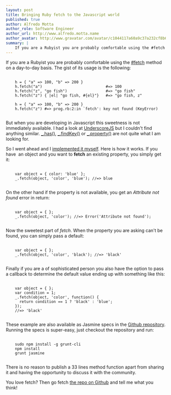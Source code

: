 ```yaml
---
layout: post
title: Bringing Ruby fetch to the Javascript world
published: true
author: Alfredo Motta
author_role: Software Engineer
author_url: http://www.alfredo.motta.name
author_avatar: http://www.gravatar.com/avatar/c1044117a60a9c37a232cf8b6e2c87a8.png
summary: |
    If you are a Rubyist you are probably comfortable using the #fetch method on a day-to-day basis but when you are developing in Javascript this sweetness is not immediately available. This is why I wrote underscorejs-fetch.
---
```


If you are a Rubyist you are probably comfortable using the [#fetch](http://ruby-doc.org/core-2.2.0/Hash.html#method-i-fetch) method on a day-to-day basis. The gist of its usage is the following:

<pre>
  <code class="ruby">
    h = { "a" =&gt; 100, "b" =&gt; 200 }
    h.fetch("a")                            #=&gt; 100
    h.fetch("z", "go fish")                 #=&gt; "go fish"
    h.fetch("z") { |el| "go fish, #{el}"}   #=&gt; "go fish, z"

    h = { "a" =&gt; 100, "b" =&gt; 200 }
    h.fetch("z") #=&gt; prog.rb:2:in `fetch': key not found (KeyError)
  </code>
</pre>

But when you are developing in Javascript this sweetness is not immediately available.
I had a look at [UnderscoreJS](http://underscorejs.org/) but I couldn't find anything similar. [&#95;.has()](http://underscorejs.org/#has), [&#95;.findKey()](http://underscorejs.org/#findKey) or [&#95;.property()](http://underscorejs.org/#property) are not quite what I am looking for.

So I went ahead and I [implemented it myself](https://github.com/mottalrd/underscore-fetch). Here is how it works. If you have  an object and you want to **fetch** an existing property, you simply get it:

<pre>
  <code class="javascript">
    var object = { color: 'blue' };
    _.fetch(object, 'color', 'blue'); //=&gt; blue
  </code>
</pre>

On the other hand if the property is not available, you get an *Attribute not found* error in return:

<pre>
  <code class="javascript">
    var object = { };
    _.fetch(object, 'color'); //=&gt; Error('Attribute not found');
  </code>
</pre>

Now the sweetest part of *fetch*. When the property you are asking can't be found, you can simply pass a default:

<pre>
  <code class="javascript">
    var object = { };
    _.fetch(object, 'color', 'black'); //=&gt; 'black'
  </code>
</pre>

Finally if you are a of sophisticated person you also have the option to pass a callback to determine the default value ending up with something like this:

<pre>
  <code class="javascript">
    var object = { };
    var condition = 1;
    _.fetch(object, 'color', function() { 
      return condition == 1 ? 'black' : 'blue'; 
    });
    //=&gt; 'black'
  </code>
</pre>

These example are also available as Jasmine specs in the [Github repository](https://github.com/mottalrd/underscore-fetch/blob/master/spec/underscore-fetch_spec.js). Running the specs is super-easy, just checkout the repository and run:

<pre class="lang:sh decode:true crayon-selected">
  <code>
    sudo npm install -g grunt-cli
    npm install
    grunt jasmine
  </code>
</pre>

There is no reason to publish a 33 lines method function apart from sharing it and having the opportunity to discuss it with the community. 

You love fetch? Then go fetch [the repo on Github](https://github.com/mottalrd/underscore-fetch) and tell me what you think!
